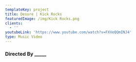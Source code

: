 ```yaml
---
templateKey: project
title: Desure | Kick Rocks
featuredImage: /img/Kick Rocks.png
clients:
  - ''
youtubeLink: 'https://www.youtube.com/watch?v=FXVeQQmINJ4'
type: Music Video
---
```

### Directed By _____
